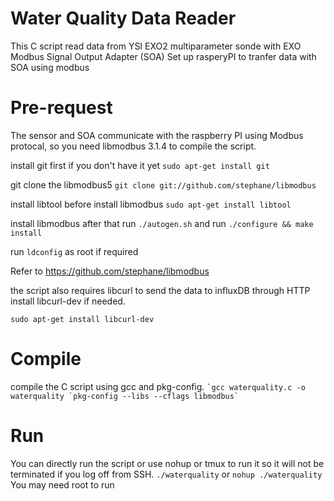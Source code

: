 # Water Quality Data Reader
This C script read data from YSI EXO2 multiparameter sonde with EXO Modbus Signal Output Adapter (SOA)
Set up rasperyPI to tranfer data with SOA using modbus

# Pre-request
The sensor and SOA communicate with the raspberry PI using Modbus protocal, so you need libmodbus 3.1.4 to compile the script.

install git first if you don't have it yet
    `sudo apt-get install git`

git clone the libmodbus5
     `git clone git://github.com/stephane/libmodbus` 

install libtool before install libmodbus
     `sudo apt-get install libtool`

install libmodbus after that
run `./autogen.sh` and run `./configure && make install`

run `ldconfig` as root if required

Refer to https://github.com/stephane/libmodbus 

the script also requires libcurl to send the data to influxDB through HTTP
install libcurl-dev if needed.

`sudo apt-get install libcurl-dev`

# Compile 
compile the C script using gcc and pkg-config.
`` `gcc waterquality.c -o waterquality `pkg-config --libs --cflags libmodbus` ``

# Run
You can directly run the script or use nohup or tmux to run it so it will not be terminated if you log off from SSH.
`./waterquality`  or
`nohup ./waterquality`
You may need root to run
